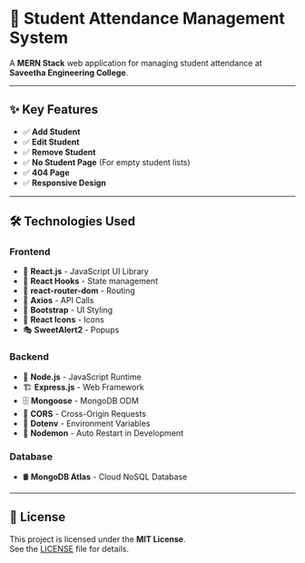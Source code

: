 # 📘 Student Attendance Management System

A **MERN Stack** web application for managing student attendance at **Saveetha Engineering College**.

---

## ✨ Key Features
- ✅ **Add Student**
- ✅ **Edit Student**
- ✅ **Remove Student**
- ✅ **No Student Page** (For empty student lists)
- ✅ **404 Page**
- ✅ **Responsive Design**

---

## 🛠️ Technologies Used

### **Frontend**
- 🚀 **React.js** - JavaScript UI Library
- 🎯 **React Hooks** - State management
- 🔗 **react-router-dom** - Routing
- 🔄 **Axios** - API Calls
- 🎨 **Bootstrap** - UI Styling
- 🔘 **React Icons** - Icons
- 🎭 **SweetAlert2** - Popups

### **Backend**
- 🚀 **Node.js** - JavaScript Runtime
- 🏗 **Express.js** - Web Framework
- 🗄 **Mongoose** - MongoDB ODM
- 🔄 **CORS** - Cross-Origin Requests
- 🔐 **Dotenv** - Environment Variables
- 🚀 **Nodemon** - Auto Restart in Development

### **Database**
- 🛢 **MongoDB Atlas** - Cloud NoSQL Database

---

## 📝 License
This project is licensed under the **MIT License**.  
See the [LICENSE](UpdateLICENSE) file for details.
